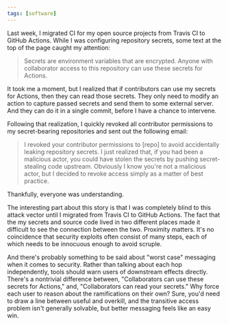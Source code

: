 ```yaml
---
tags: [software]
---
```


Last week, I migrated CI for my open source projects from Travis CI to GitHub
Actions. While I was configuring repository secrets, some text at the top of
the page caught my attention:

>  Secrets are environment variables that are encrypted. Anyone with
>  collaborator access to this repository can use these secrets for Actions. 

It took me a moment, but I realized that if contributors can use my secrets for
Actions, then they can read those secrets. They only need to modify an action to
capture passed secrets and send them to some external server. And they can do it
in a single commit, before I have a chance to intervene.

Following that realization, I quickly revoked all contributor permissions to my
secret-bearing repositories and sent out the following email:

> I revoked your contributor permissions to [repo] to avoid accidentally
> leaking repository secrets. I just realized that, if you had been a malicious
> actor, you could have stolen the secrets by pushing secret-stealing code
> upstream. Obviously I know you're not a malicious actor, but I decided to
> revoke access simply as a matter of best practice.

Thankfully, everyone was understanding.

The interesting part about this story is that I was completely blind to this
attack vector until I migrated from Travis CI to GitHub Actions. The fact that
the my secrets and source code lived in two different places made it difficult
to see the connection between the two. Proximity matters. It's no coincidence
that security exploits often consist of many steps, each of which needs to be 
innocuous enough to avoid scruple.

And there's probably something to be said about "worst case" messaging when it comes
to security. Rather than talking about each hop independently, tools
should warn users of downstream effects directly. There's a nontrivial
difference between, "Collaborators can use these secrets for Actions," and,
"Collaborators can read your secrets." Why force each user to reason about
the ramifications on their own? Sure, you'd need to draw a line between useful
and overkill, and the transitive access problem isn't generally
solvable, but better messaging feels like an easy win.
